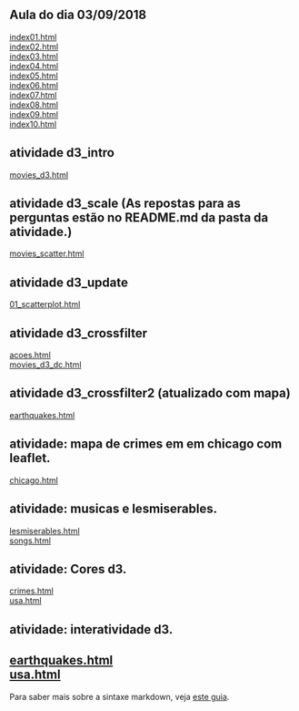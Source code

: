 ## Aula do dia 03/09/2018

[index01.html](basic/index01.html)<br>
[index02.html](basic/index02.html)<br>
[index03.html](basic/index03.html)<br>
[index04.html](basic/index04.html)<br>
[index05.html](basic/index05.html)<br>
[index06.html](basic/index06.html)<br>
[index07.html](basic/index07.html)<br>
[index08.html](basic/index08.html)<br>
[index09.html](basic/index09.html)<br>
[index10.html](basic/index10.html)<br>

## atividade d3_intro
[movies_d3.html](d3_intro/movies_d3.html)<br>

## atividade d3_scale (As repostas para as perguntas estão no README.md da pasta da atividade.)
[movies_scatter.html](d3_scale/movies_scatter.html)<br>

## atividade d3_update 
[01_scatterplot.html](d3_update/01_scatterplot.html)<br>

## atividade d3_crossfilter 
[acoes.html](d3_crossfilter/acoes.html)<br>
[movies_d3_dc.html](d3_crossfilter/movies_d3_dc.html)<br>

## atividade d3_crossfilter2 (atualizado com mapa)
[earthquakes.html](d3_crossfilter_2/earthquakes.html)<br>

## atividade: mapa de crimes em em chicago com leaflet.
[chicago.html](crimes_chicago/chicago.html)<br>

## atividade: musicas e lesmiserables.
[lesmiserables.html](d3_networks_trees/lesmiserables.html)<br>
[songs.html](d3_networks_trees/songs.html)<br>

## atividade: Cores d3.
[crimes.html](color-d3/crimes.html)<br>
[usa.html](color-d3/usa.html)<br>

## atividade: interatividade d3.
[earthquakes.html](d3_interactive/earthquakes.html)<br>
[usa.html](d3_interactive/usa.html)<br>
---

Para saber mais sobre a sintaxe markdown, veja [este guia](https://guides.github.com/features/mastering-markdown/).
